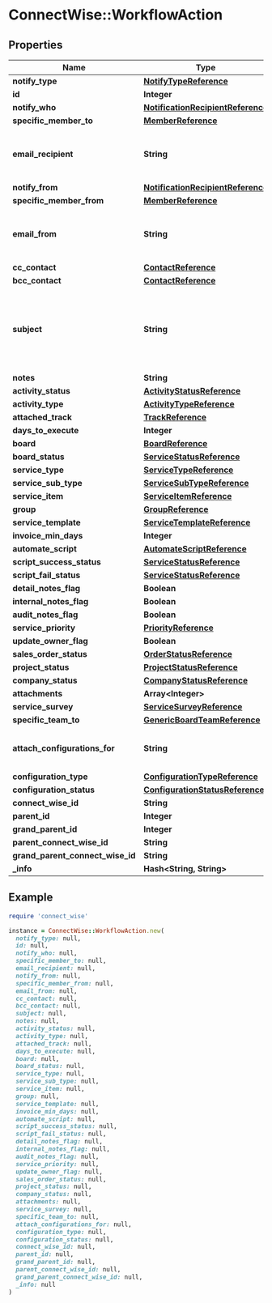 # ConnectWise::WorkflowAction

## Properties

| Name | Type | Description | Notes |
| ---- | ---- | ----------- | ----- |
| **notify_type** | [**NotifyTypeReference**](NotifyTypeReference.md) |  |  |
| **id** | **Integer** |  | [optional] |
| **notify_who** | [**NotificationRecipientReference**](NotificationRecipientReference.md) |  | [optional] |
| **specific_member_to** | [**MemberReference**](MemberReference.md) |  | [optional] |
| **email_recipient** | **String** | Required when notifyWho is set to: \&quot;Email Address\&quot; Max length: 250; | [optional] |
| **notify_from** | [**NotificationRecipientReference**](NotificationRecipientReference.md) |  | [optional] |
| **specific_member_from** | [**MemberReference**](MemberReference.md) |  | [optional] |
| **email_from** | **String** | Required when notifyFrom is set to: \&quot;Email Address\&quot; Max length: 250; | [optional] |
| **cc_contact** | [**ContactReference**](ContactReference.md) |  | [optional] |
| **bcc_contact** | [**ContactReference**](ContactReference.md) |  | [optional] |
| **subject** | **String** | Required when notifyType is set to: \&quot;Create Activity\&quot;, \&quot;Send Email\&quot;, \&quot;Assign Resource\&quot; Max length: 100; | [optional] |
| **notes** | **String** |  | [optional] |
| **activity_status** | [**ActivityStatusReference**](ActivityStatusReference.md) |  | [optional] |
| **activity_type** | [**ActivityTypeReference**](ActivityTypeReference.md) |  | [optional] |
| **attached_track** | [**TrackReference**](TrackReference.md) |  | [optional] |
| **days_to_execute** | **Integer** |  | [optional] |
| **board** | [**BoardReference**](BoardReference.md) |  | [optional] |
| **board_status** | [**ServiceStatusReference**](ServiceStatusReference.md) |  | [optional] |
| **service_type** | [**ServiceTypeReference**](ServiceTypeReference.md) |  | [optional] |
| **service_sub_type** | [**ServiceSubTypeReference**](ServiceSubTypeReference.md) |  | [optional] |
| **service_item** | [**ServiceItemReference**](ServiceItemReference.md) |  | [optional] |
| **group** | [**GroupReference**](GroupReference.md) |  | [optional] |
| **service_template** | [**ServiceTemplateReference**](ServiceTemplateReference.md) |  | [optional] |
| **invoice_min_days** | **Integer** |  | [optional] |
| **automate_script** | [**AutomateScriptReference**](AutomateScriptReference.md) |  | [optional] |
| **script_success_status** | [**ServiceStatusReference**](ServiceStatusReference.md) |  | [optional] |
| **script_fail_status** | [**ServiceStatusReference**](ServiceStatusReference.md) |  | [optional] |
| **detail_notes_flag** | **Boolean** |  | [optional] |
| **internal_notes_flag** | **Boolean** |  | [optional] |
| **audit_notes_flag** | **Boolean** |  | [optional] |
| **service_priority** | [**PriorityReference**](PriorityReference.md) |  | [optional] |
| **update_owner_flag** | **Boolean** |  | [optional] |
| **sales_order_status** | [**OrderStatusReference**](OrderStatusReference.md) |  | [optional] |
| **project_status** | [**ProjectStatusReference**](ProjectStatusReference.md) |  | [optional] |
| **company_status** | [**CompanyStatusReference**](CompanyStatusReference.md) |  | [optional] |
| **attachments** | **Array&lt;Integer&gt;** |  | [optional] |
| **service_survey** | [**ServiceSurveyReference**](ServiceSurveyReference.md) |  | [optional] |
| **specific_team_to** | [**GenericBoardTeamReference**](GenericBoardTeamReference.md) |  | [optional] |
| **attach_configurations_for** | **String** | Required when notifyType is set to: \&quot;Attach Configuration\&quot; | [optional] |
| **configuration_type** | [**ConfigurationTypeReference**](ConfigurationTypeReference.md) |  | [optional] |
| **configuration_status** | [**ConfigurationStatusReference**](ConfigurationStatusReference.md) |  | [optional] |
| **connect_wise_id** | **String** |  | [optional] |
| **parent_id** | **Integer** | WF_NotifyEvents_RecID | [optional] |
| **grand_parent_id** | **Integer** | WF_NotifyHeader_RecID | [optional] |
| **parent_connect_wise_id** | **String** |  | [optional] |
| **grand_parent_connect_wise_id** | **String** |  | [optional] |
| **_info** | **Hash&lt;String, String&gt;** |  | [optional] |

## Example

```ruby
require 'connect_wise'

instance = ConnectWise::WorkflowAction.new(
  notify_type: null,
  id: null,
  notify_who: null,
  specific_member_to: null,
  email_recipient: null,
  notify_from: null,
  specific_member_from: null,
  email_from: null,
  cc_contact: null,
  bcc_contact: null,
  subject: null,
  notes: null,
  activity_status: null,
  activity_type: null,
  attached_track: null,
  days_to_execute: null,
  board: null,
  board_status: null,
  service_type: null,
  service_sub_type: null,
  service_item: null,
  group: null,
  service_template: null,
  invoice_min_days: null,
  automate_script: null,
  script_success_status: null,
  script_fail_status: null,
  detail_notes_flag: null,
  internal_notes_flag: null,
  audit_notes_flag: null,
  service_priority: null,
  update_owner_flag: null,
  sales_order_status: null,
  project_status: null,
  company_status: null,
  attachments: null,
  service_survey: null,
  specific_team_to: null,
  attach_configurations_for: null,
  configuration_type: null,
  configuration_status: null,
  connect_wise_id: null,
  parent_id: null,
  grand_parent_id: null,
  parent_connect_wise_id: null,
  grand_parent_connect_wise_id: null,
  _info: null
)
```

